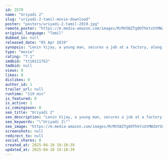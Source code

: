```yaml
---
id: 2579
name: "Uriyadi 2"
slug: "uriyadi-2-tamil-movie-download"
poster: "posters/uriyadi-2-tamil-2019.jpg"
remote_poster: "https://m.media-amazon.com/images/M/MV5BZTg0OThkYzUtMWZmYS00Y2YyLWFhZGEtOWUxOGE0NmQyMmE3XkEyXkFqcGc@._V1_SX300.jpg"
original_language: "Tamil"
dubbed_in: null
released_date: "05 Apr 2019"
synopsis: "Lenin Vijay, a young man, secures a job at a factory, along with two other friends. However, when he learns that the place is flouting environmental norms and causing deaths, he seeks justice."
type: "movie"
rating: "7.1"
imdbid: "tt10121762"
tmdbid: null
views: 0
likes: 0
dislikes: 0
author_id: 1
trailer_url: null
runtime: "119 min"
is_featured: 0
is_active: 1
is_comingsoon: 0
seo_title: "Uriyadi 2"
seo_description: "Lenin Vijay, a young man, secures a job at a factory, along with two other friends. However, when he learns that the place is flouting environmental norms and causing deaths, he seeks justice."
seo_keywords: "\"Uriyadi 2\""
seo_image: "https://m.media-amazon.com/images/M/MV5BZTg0OThkYzUtMWZmYS00Y2YyLWFhZGEtOWUxOGE0NmQyMmE3XkEyXkFqcGc@._V1_SX300.jpg"
screenshots: null
redirect_to: null
social_shares: 0
created_at: 2025-04-10 19:10:39
updated_at: 2025-04-10 19:10:39
---
```


